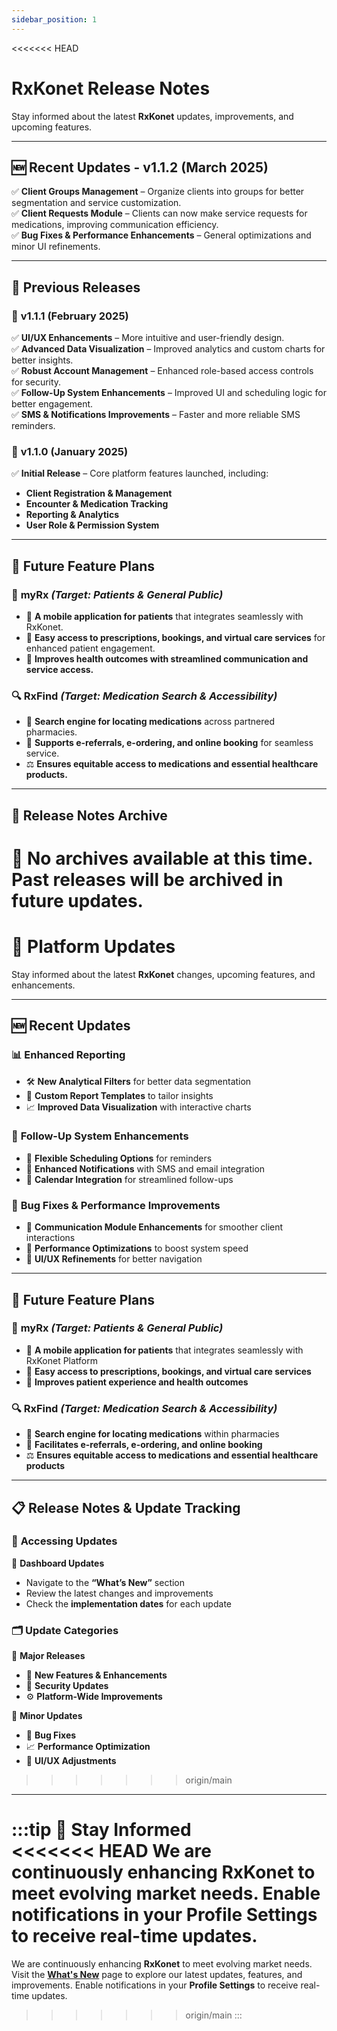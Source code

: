```yaml
---
sidebar_position: 1
---
```


<<<<<<< HEAD
# RxKonet Release Notes

Stay informed about the latest **RxKonet** updates, improvements, and upcoming features.

---

## 🆕 **Recent Updates - v1.1.2 (March 2025)**

✅ **Client Groups Management** – Organize clients into groups for better segmentation and service customization.  
✅ **Client Requests Module** – Clients can now make service requests for medications, improving communication efficiency.  
✅ **Bug Fixes & Performance Enhancements** – General optimizations and minor UI refinements.

---

## 🔄 **Previous Releases**

### 📌 **v1.1.1 (February 2025)**

✅ **UI/UX Enhancements** – More intuitive and user-friendly design.  
✅ **Advanced Data Visualization** – Improved analytics and custom charts for better insights.  
✅ **Robust Account Management** – Enhanced role-based access controls for security.  
✅ **Follow-Up System Enhancements** – Improved UI and scheduling logic for better engagement.  
✅ **SMS & Notifications Improvements** – Faster and more reliable SMS reminders.

### 📌 **v1.1.0 (January 2025)**

✅ **Initial Release** – Core platform features launched, including:

- **Client Registration & Management**
- **Encounter & Medication Tracking**
- **Reporting & Analytics**
- **User Role & Permission System**

---

## 🔮 **Future Feature Plans**

### 📱 **myRx** _(Target: Patients & General Public)_

- 📌 **A mobile application for patients** that integrates seamlessly with RxKonet.
- 💊 **Easy access to prescriptions, bookings, and virtual care services** for enhanced patient engagement.
- 🏥 **Improves health outcomes with streamlined communication and service access.**

### 🔍 **RxFind** _(Target: Medication Search & Accessibility)_

- 🏥 **Search engine for locating medications** across partnered pharmacies.
- 🔗 **Supports e-referrals, e-ordering, and online booking** for seamless service.
- ⚖️ **Ensures equitable access to medications and essential healthcare products.**

---

## 📂 **Release Notes Archive**

📌 **No archives available at this time.** Past releases will be archived in future updates.
=======
# 🚀 Platform Updates

Stay informed about the latest **RxKonet** changes, upcoming features, and enhancements.

---

## 🆕 **Recent Updates**

### 📊 **Enhanced Reporting**

- 🛠️ **New Analytical Filters** for better data segmentation
- 📑 **Custom Report Templates** to tailor insights
- 📈 **Improved Data Visualization** with interactive charts

### 📅 **Follow-Up System Enhancements**

- 📆 **Flexible Scheduling Options** for reminders
- 🔔 **Enhanced Notifications** with SMS and email integration
- 📅 **Calendar Integration** for streamlined follow-ups

### 🐛 **Bug Fixes & Performance Improvements**

- 💬 **Communication Module Enhancements** for smoother client interactions
- 🚀 **Performance Optimizations** to boost system speed
- 🎨 **UI/UX Refinements** for better navigation

---

## 🔮 **Future Feature Plans**

### 📱 **myRx** _(Target: Patients & General Public)_

- 📌 **A mobile application for patients** that integrates seamlessly with RxKonet Platform
- 💊 **Easy access to prescriptions, bookings, and virtual care services**
- 🏥 **Improves patient experience and health outcomes**

### 🔍 **RxFind** _(Target: Medication Search & Accessibility)_

- 🏥 **Search engine for locating medications** within pharmacies
- 🔗 **Facilitates e-referrals, e-ordering, and online booking**
- ⚖️ **Ensures equitable access to medications and essential healthcare products**

---

## 📋 **Release Notes & Update Tracking**

### 🔄 **Accessing Updates**

📌 **Dashboard Updates**

- Navigate to the **“What’s New”** section
- Review the latest changes and improvements
- Check the **implementation dates** for each update

### 🗂️ **Update Categories**

🔹 **Major Releases**

- 🚀 **New Features & Enhancements**
- 🔐 **Security Updates**
- ⚙️ **Platform-Wide Improvements**

🔹 **Minor Updates**

- 🐞 **Bug Fixes**
- 📈 **Performance Optimization**
- 🎨 **UI/UX Adjustments**
>>>>>>> origin/main

---

:::tip 🔔 Stay Informed  
<<<<<<< HEAD
We are continuously enhancing **RxKonet** to meet evolving market needs. Enable notifications in your **Profile Settings** to receive real-time updates.  
=======
We are continuously enhancing **RxKonet** to meet evolving market needs. Visit the **[What's New](#)** page to explore our latest updates, features, and improvements. Enable notifications in your **Profile Settings** to receive real-time updates.  
>>>>>>> origin/main
:::
